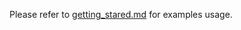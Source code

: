 Please refer to [getting_stared.md][link-getting_started] for examples usage.



<!--
Link
-->

[link-getting_started]: https://github.com/Wiznet/W5XXSR-RP-C/blob/main/getting_started.md
